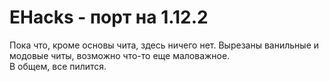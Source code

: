 # EHacks - порт на 1.12.2
Пока что, кроме основы чита, здесь ничего нет. Вырезаны ванильные и модовые читы, возможно что-то еще маловажное. \
В общем, все пилится.

